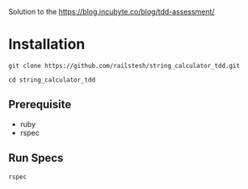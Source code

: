 Solution to the https://blog.incubyte.co/blog/tdd-assessment/

# Installation

```
git clone https://github.com/railstesh/string_calculator_tdd.git

cd string_calculator_tdd
```

## Prerequisite

- ruby
- rspec

## Run Specs

```
rspec
```
